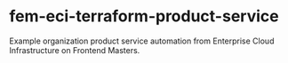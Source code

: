 # fem-eci-terraform-product-service
Example organization product service automation from Enterprise Cloud Infrastructure on Frontend Masters.
